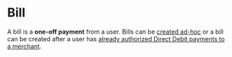 # Bill

<p class="intro">A bill is a <strong>one-off payment</strong> from a user. Bills can be <a href="#create-a-new-one-off-bill">created ad-hoc</a> or a bill can be created after a user has <a href="#create-a-bill-under-a-pre-auth">already authorized Direct Debit payments to a merchant</a>.

